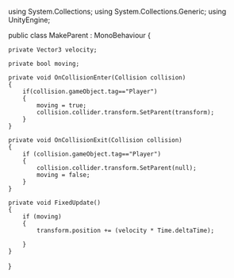 using System.Collections;
using System.Collections.Generic;
using UnityEngine;

public class MakeParent : MonoBehaviour {

    private Vector3 velocity;

    private bool moving;

    private void OnCollisionEnter(Collision collision)
    {
        if(collision.gameObject.tag=="Player")
        {
            moving = true;
            collision.collider.transform.SetParent(transform);
        }
    }

    private void OnCollisionExit(Collision collision)
    {
        if (collision.gameObject.tag=="Player")
        {
            collision.collider.transform.SetParent(null);
            moving = false;
        }
    }

    private void FixedUpdate()
    {
        if (moving)
        {
            transform.position += (velocity * Time.deltaTime);
           
        }
    }
}
